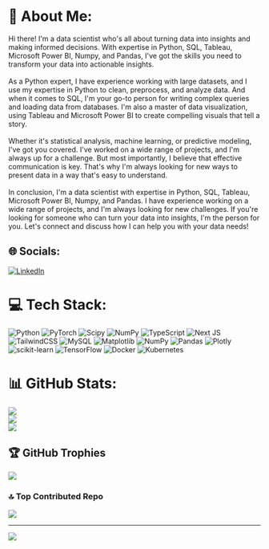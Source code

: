 # 💫 About Me:
Hi there! I'm a data scientist who's all about turning data into insights and making informed decisions. With expertise in Python, SQL, Tableau, Microsoft Power BI, Numpy, and Pandas, I've got the skills you need to transform your data into actionable insights.<br><br>As a Python expert, I have experience working with large datasets, and I use my expertise in Python to clean, preprocess, and analyze data. And when it comes to SQL, I'm your go-to person for writing complex queries and loading data from databases. I'm also a master of data visualization, using Tableau and Microsoft Power BI to create compelling visuals that tell a story.<br><br>Whether it's statistical analysis, machine learning, or predictive modeling, I've got you covered. I've worked on a wide range of projects, and I'm always up for a challenge. But most importantly, I believe that effective communication is key. That's why I'm always looking for new ways to present data in a way that's easy to understand.<br><br>In conclusion, I'm a data scientist with expertise in Python, SQL, Tableau, Microsoft Power BI, Numpy, and Pandas. I have experience working on a wide range of projects, and I'm always looking for new challenges. If you're looking for someone who can turn your data into insights, I'm the person for you. Let's connect and discuss how I can help you with your data needs!


## 🌐 Socials:
[![LinkedIn](https://img.shields.io/badge/LinkedIn-%230077B5.svg?logo=linkedin&logoColor=white)]((https://www.linkedin.com/in/atiqueqayum/)) 

# 💻 Tech Stack:
![Python](https://img.shields.io/badge/python-3670A0?style=for-the-badge&logo=python&logoColor=ffdd54) ![PyTorch](https://img.shields.io/badge/PyTorch-%23EE4C2C.svg?style=for-the-badge&logo=PyTorch&logoColor=white) ![Scipy](https://img.shields.io/badge/SciPy-%230C55A5.svg?style=for-the-badge&logo=scipy&logoColor=%white) ![NumPy](https://img.shields.io/badge/numpy-%23013243.svg?style=for-the-badge&logo=numpy&logoColor=white) ![TypeScript](https://img.shields.io/badge/typescript-%23007ACC.svg?style=for-the-badge&logo=typescript&logoColor=white) ![Next JS](https://img.shields.io/badge/Next-black?style=for-the-badge&logo=next.js&logoColor=white) ![TailwindCSS](https://img.shields.io/badge/tailwindcss-%2338B2AC.svg?style=for-the-badge&logo=tailwind-css&logoColor=white) ![MySQL](https://img.shields.io/badge/mysql-%2300000f.svg?style=for-the-badge&logo=mysql&logoColor=white) ![Matplotlib](https://img.shields.io/badge/Matplotlib-%23ffffff.svg?style=for-the-badge&logo=Matplotlib&logoColor=black) ![NumPy](https://img.shields.io/badge/numpy-%23013243.svg?style=for-the-badge&logo=numpy&logoColor=white) ![Pandas](https://img.shields.io/badge/pandas-%23150458.svg?style=for-the-badge&logo=pandas&logoColor=white) ![Plotly](https://img.shields.io/badge/Plotly-%233F4F75.svg?style=for-the-badge&logo=plotly&logoColor=white) ![scikit-learn](https://img.shields.io/badge/scikit--learn-%23F7931E.svg?style=for-the-badge&logo=scikit-learn&logoColor=white) ![TensorFlow](https://img.shields.io/badge/TensorFlow-%23FF6F00.svg?style=for-the-badge&logo=TensorFlow&logoColor=white) ![Docker](https://img.shields.io/badge/docker-%230db7ed.svg?style=for-the-badge&logo=docker&logoColor=white) ![Kubernetes](https://img.shields.io/badge/kubernetes-%23326ce5.svg?style=for-the-badge&logo=kubernetes&logoColor=white)
# 📊 GitHub Stats:
![](https://github-readme-stats.vercel.app/api?username=Atique-Qayum&theme=dark&hide_border=false&include_all_commits=false&count_private=false)<br/>
![](https://github-readme-streak-stats.herokuapp.com/?user=Atique-Qayum&theme=dark&hide_border=false)<br/>
![](https://github-readme-stats.vercel.app/api/top-langs/?username=Atique-Qayum&theme=dark&hide_border=false&include_all_commits=false&count_private=false&layout=compact)

## 🏆 GitHub Trophies
![](https://github-profile-trophy.vercel.app/?username=Atique-Qayum&theme=darkhub&no-frame=false&no-bg=true&margin-w=4)

### 🔝 Top Contributed Repo
![](https://github-contributor-stats.vercel.app/api?username=Atique-Qayum&limit=5&theme=dark&combine_all_yearly_contributions=true)

---
[![](https://visitcount.itsvg.in/api?id=Atique-Qayum&icon=5&color=0)](https://visitcount.itsvg.in)

<!-- Proudly created with GPRM ( https://gprm.itsvg.in ) -->

